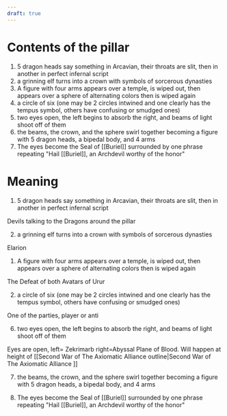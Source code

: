 ```yaml
---
draft: true
---
```

# Contents of the pillar

 1. 5 dragon heads say something in Arcavian, their throats are slit, then in another in perfect infernal script
 2. a grinning elf turns into a crown with symbols of sorcerous dynasties 
 3. A figure with four arms appears over a temple, is wiped out, then appears over a sphere of alternating colors then is wiped again
 4. a circle of six (one may be 2 circles intwined and one clearly has the tempus symbol, others have confusing or smudged ones)
 5. two eyes open, the left begins to absorb the right, and beams of light shoot off of them
 6. the beams, the crown, and the sphere swirl together becoming a figure with 5 dragon heads, a bipedal body, and 4 arms
 7. The eyes become the Seal of [[Buriel]] surrounded by one phrase repeating "Hail [[Buriel]], an Archdevil worthy of the honor"

# Meaning

1. 5 dragon heads say something in Arcavian, their throats are slit, then in another in perfect infernal script

Devils talking to the Dragons around the pillar

2. a grinning elf turns into a crown with symbols of sorcerous dynasties 

Elarion
 
1. A figure with four arms appears over a temple, is wiped out, then appears over a sphere of alternating colors then is wiped again

 The Defeat of both Avatars of Urur
 
2. a circle of six (one may be 2 circles intwined and one clearly has the tempus symbol, others have confusing or smudged ones)

 One of the parties, player or anti
 
 6. two eyes open, the left begins to absorb the right, and beams of light shoot off of them
 
 Eyes are open, left= Zekrimarb right=Abyssal Plane of Blood. Will happen at height of  [[Second War of The Axiomatic Alliance outline|Second War of The Axiomatic Alliance ]]
 
 7. the beams, the crown, and the sphere swirl together becoming a figure with 5 dragon heads, a bipedal body, and 4 arms
 
 
 
 8. The eyes become the Seal of [[Buriel]] surrounded by one phrase repeating "Hail [[Buriel]], an Archdevil worthy of the honor"